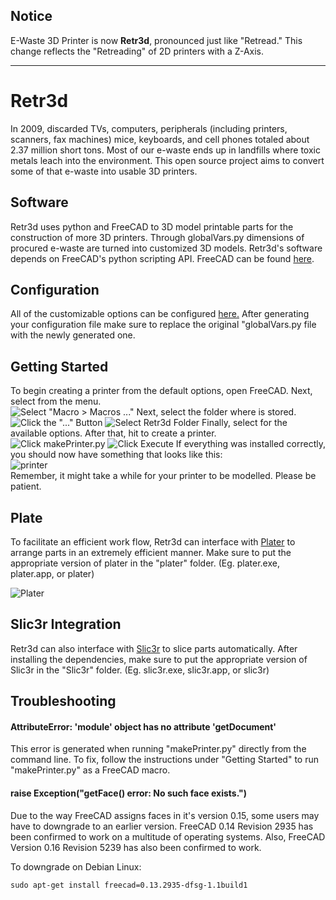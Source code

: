 ## Notice
E-Waste 3D Printer is now **Retr3d**, pronounced just like "Retread." This change reflects the "Retreading" of 2D printers with a Z-Axis.
_____________

# Retr3d
In 2009, discarded TVs, computers, peripherals (including printers, scanners, fax machines) mice, keyboards, and cell phones totaled about 2.37 million short tons. Most of our e-waste ends up in landfills where toxic metals leach into the environment. This open source project aims to convert some of that e-waste into usable 3D printers. 
## Software
Retr3d uses python and FreeCAD to 3D model printable parts for the construction of more 3D printers. Through globalVars.py dimensions of procured e-waste are turned into customized 3D models. Retr3d's software depends on FreeCAD's python scripting API. FreeCAD can be found [here](http://www.freecadweb.org/wiki/index.php?title=Download "Download FreeCAD").
## Configuration
All of the customizable options can be configured [here.](https://cdn.rawgit.com/masterperson40/ewaste3Dprinter/master/config_generator/index.html) After generating your configuration file make sure to replace the original "globalVars.py file with the newly generated one.
## Getting Started
To begin creating a printer from the default options, open FreeCAD. Next, select from the menu.<br />
![Select "Macro > Macros ..."](https://github.com/masterperson40/ewaste3Dprinter/raw/master/docs/step1.1.png)
Next, select the folder where is stored.<br />
![Click the "..." Button](https://github.com/masterperson40/ewaste3Dprinter/raw/master/docs/step2.png)
![Select Retr3d Folder](https://github.com/masterperson40/ewaste3Dprinter/raw/master/docs/step3.png)
Finally, select for the available options. After that, hit to create a printer.<br />
![Click makePrinter.py](https://github.com/masterperson40/ewaste3Dprinter/raw/master/docs/step4.png)
![Click Execute](https://github.com/masterperson40/ewaste3Dprinter/raw/master/docs/step5.png)
If everything was installed correctly, you should now have something that looks like this:<br />
![printer](https://github.com/masterperson40/ewaste3Dprinter/raw/master/docs/printer.png)<br />
Remember, it might take a while for your printer to be modelled. Please be patient. 
## Plate
To facilitate an efficient work flow, Retr3d can interface with [Plater](https://github.com/RobotsWar/Plater) to arrange parts in an extremely efficient manner. Make sure to put the appropriate version of plater in the "plater" folder. (Eg. plater.exe, plater.app, or plater)


![Plater](https://github.com/masterperson40/ewaste3Dprinter/raw/master/docs/picture5.png)
## Slic3r Integration
Retr3d can also interface with [Slic3r](https://github.com/alexrj/Slic3r) to slice parts automatically. After installing the dependencies, make sure to put the appropriate version of Slic3r in the "Slic3r" folder. (Eg. slic3r.exe, slic3r.app, or slic3r)

## Troubleshooting
#### AttributeError: 'module' object has no attribute 'getDocument'
This error is generated when running "makePrinter.py" directly from the command line. To fix, follow the instructions under "Getting Started" to run "makePrinter.py" as a FreeCAD macro.

#### raise Exception("getFace() error: No such face exists.")

Due to the way FreeCAD assigns faces in it's version 0.15, some users may have to downgrade to an earlier version. FreeCAD 0.14 Revision 2935 has been confirmed to work on a multitude of operating systems. Also, FreeCAD Version 0.16 Revision 5239 has also been confirmed to work.

To downgrade on Debian Linux:
```
sudo apt-get install freecad=0.13.2935-dfsg-1.1build1
```


